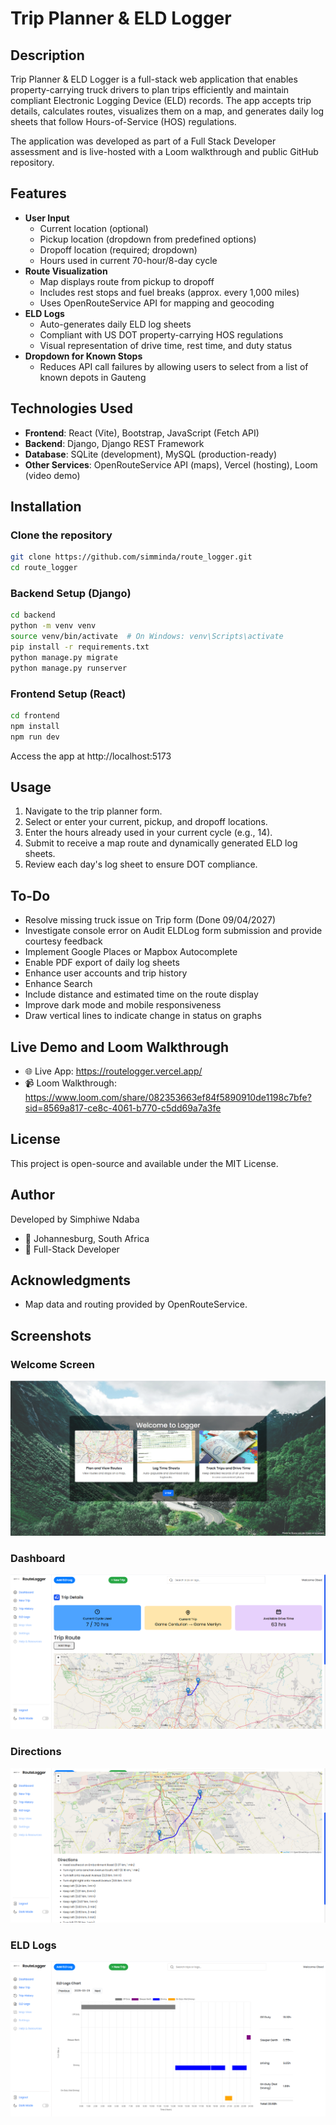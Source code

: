 # Trip Planner & ELD Logger

## Description
Trip Planner & ELD Logger is a full-stack web application that enables property-carrying truck drivers to plan trips efficiently and maintain compliant Electronic Logging Device (ELD) records. The app accepts trip details, calculates routes, visualizes them on a map, and generates daily log sheets that follow Hours-of-Service (HOS) regulations.

The application was developed as part of a Full Stack Developer assessment and is live-hosted with a Loom walkthrough and public GitHub repository.

## Features
- **User Input**
  - Current location (optional)
  - Pickup location (dropdown from predefined options)
  - Dropoff location (required; dropdown)
  - Hours used in current 70-hour/8-day cycle
- **Route Visualization**
  - Map displays route from pickup to dropoff
  - Includes rest stops and fuel breaks (approx. every 1,000 miles)
  - Uses OpenRouteService API for mapping and geocoding
- **ELD Logs**
  - Auto-generates daily ELD log sheets
  - Compliant with US DOT property-carrying HOS regulations
  - Visual representation of drive time, rest time, and duty status
- **Dropdown for Known Stops**
  - Reduces API call failures by allowing users to select from a list of known depots in Gauteng

## Technologies Used
- **Frontend**: React (Vite), Bootstrap, JavaScript (Fetch API)
- **Backend**: Django, Django REST Framework
- **Database**: SQLite (development), MySQL (production-ready)
- **Other Services**: OpenRouteService API (maps), Vercel (hosting), Loom (video demo)

## Installation

### Clone the repository
```bash
git clone https://github.com/simminda/route_logger.git
cd route_logger
```

### Backend Setup (Django)
```bash
cd backend
python -m venv venv
source venv/bin/activate  # On Windows: venv\Scripts\activate
pip install -r requirements.txt
python manage.py migrate
python manage.py runserver
```

### Frontend Setup (React)
```bash
cd frontend
npm install
npm run dev
```

Access the app at http://localhost:5173

## Usage
1. Navigate to the trip planner form.
2. Select or enter your current, pickup, and dropoff locations.
3. Enter the hours already used in your current cycle (e.g., 14).
4. Submit to receive a map route and dynamically generated ELD log sheets.
5. Review each day's log sheet to ensure DOT compliance.

## To-Do
- Resolve missing truck issue on Trip form (Done 09/04/2027)
- Investigate console error on Audit ELDLog form submission and provide courtesy feedback
- Implement Google Places or Mapbox Autocomplete
- Enable PDF export of daily log sheets
- Enhance user accounts and trip history
- Enhance Search
- Include distance and estimated time on the route display
- Improve dark mode and mobile responsiveness
- Draw vertical lines to indicate change in status on graphs


## Live Demo and Loom Walkthrough
- 🌐 Live App: https://routelogger.vercel.app/
- 📹 Loom Walkthrough: https://www.loom.com/share/082353663ef84f5890910de1198c7bfe?sid=8569a817-ce8c-4061-b770-c5dd69a7a3fe

## License
This project is open-source and available under the MIT License.

## Author
Developed by Simphiwe Ndaba
- 📍 Johannesburg, South Africa
- 💼 Full-Stack Developer

## Acknowledgments
- Map data and routing provided by OpenRouteService.

## Screenshots

### Welcome Screen
![Welcome Screen](screenshots/0.%20welcome%20screen.png)

### Dashboard
![Dashboard](screenshots/1.%20dashboard.png)

### Directions
![Directions](screenshots/2.%20directions.png)

### ELD Logs
![ELD Logs](screenshots/3.%20logs.png)